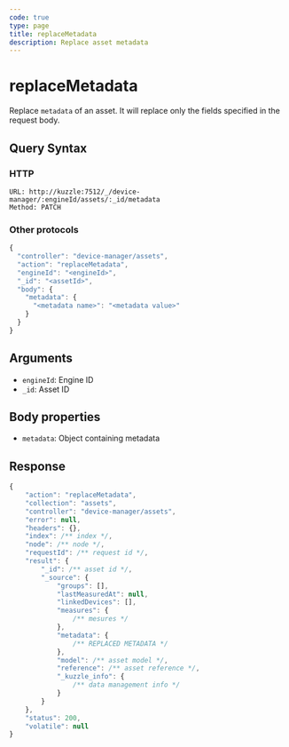 ```yaml
---
code: true
type: page
title: replaceMetadata
description: Replace asset metadata
---
```


# replaceMetadata

Replace `metadata` of an asset. It will replace only the fields specified in the request body.

## Query Syntax

### HTTP

```http
URL: http://kuzzle:7512/_/device-manager/:engineId/assets/:_id/metadata
Method: PATCH
```

### Other protocols

```js
{
  "controller": "device-manager/assets",
  "action": "replaceMetadata",
  "engineId": "<engineId>",
  "_id": "<assetId>",
  "body": {
    "metadata": {
      "<metadata name>": "<metadata value>"
    }
  }
}
```

## Arguments

- `engineId`: Engine ID
- `_id`: Asset ID

## Body properties

- `metadata`: Object containing metadata

## Response

```js
{
    "action": "replaceMetadata",
    "collection": "assets",
    "controller": "device-manager/assets",
    "error": null,
    "headers": {},
    "index": /** index */,
    "node": /** node */,
    "requestId": /** request id */,
    "result": {
        "_id": /** asset id */,
        "_source": {
            "groups": [],
            "lastMeasuredAt": null,
            "linkedDevices": [],
            "measures": {
                /** mesures */
            },
            "metadata": {
                /** REPLACED METADATA */
            },
            "model": /** asset model */,
            "reference": /** asset reference */,
            "_kuzzle_info": {
                /** data management info */
            }
        }
    },
    "status": 200,
    "volatile": null
}
```